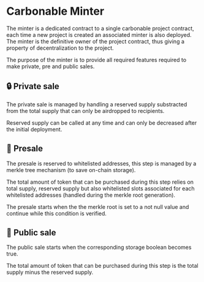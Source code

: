 # Carbonable Minter

The minter is a dedicated contract to a single carbonable project contract, each time a new project is created an associated minter is also deployed. The minter is the definitive owner of the project contract, thus giving a property of decentralization to the project.

The purpose of the minter is to provide all required features required to make private, pre and public sales.

## 🔒 Private sale

The private sale is managed by handling a reserved supply substracted from the total supply that can only be airdropped to recipients.

Reserved supply can be called at any time and can only be decreased after the initial deployment.

## 👤 Presale

The presale is reserved to whitelisted addresses, this step is managed by a merkle tree mechanism (to save on-chain storage).

The total amount of token that can be purchased during this step relies on total supply, reserved supply but also whitelisted slots associated for each whitelisted addresses (handled during the merkle root generation).

The presale starts when the the merkle root is set to a not null value and continue while this condition is verified.

## 👥 Public sale

The public sale starts when the corresponding storage boolean becomes true.

The total amount of token that can be purchased during this step is the total supply minus the reserved supply.